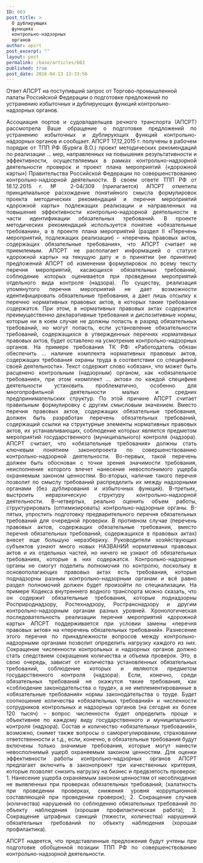 ```yaml
---
ID: 603
post_title: >
  О дублирующих
  функциях
  контрольно-надзорных
  органов
author: apsrt
post_excerpt: ""
layout: post
permalink: /base/articles/603
published: true
post_date: 2016-04-13 13:33:56
---
```

Ответ АПСРТ на поступивший запрос от Торгово-промышленной палаты Российской Федерации о подготовке предложений по устранению избыточных и дублирующих функций контрольно-надзорных органов.
<p style="text-align: justify;">Ассоциация портов и судовладельцев речного транспорта (АПСРТ) рассмотрела Ваше обращение о подготовке предложений по устранению избыточных и дублирующих функций контрольно-надзорных органов и сообщает.
АПСРТ 17,12,2015 г. получены в рабочем порядке от ТПП РФ (Буряга В.О.) проект методических рекомендаций по реализации … мер, направленных на повышение результативности и эффективности, осуществляемых в рамках контрольно-надзорной деятельности проверок и проект плана мероприятий («дорожной карты») Правительства Российской Федерации по совершенствованию контрольно-надзорной деятельности.
В своем ответе ТПП РФ от 18.12.2015 г. № 2-04/309 (прилагается) АПСРТ отметила принципиальное расхождение понятийного смысла формулировок проекта методических рекомендаций и перечня мероприятий «дорожной карты» подлежащих реализации и направленных на повышение эффективности контрольно-надзорной деятельности в части идентификации обязательных требований. В проекте методических рекомендаций используется понятие «обязательные требования», а в проекте плана мероприятий (раздел II «Перечень мероприятий, подлежащих реализации) – «перечень правовых актов, содержащих обязательные требования», что АПСРТ считает не приемлемым.
АПСРТ не располагает информацией о статусе «дорожной карты» на текущую дату и о принятии (не принятии) предложений АПСРТ об изменении формулировок по всему тексту перечня мероприятий, касающихся обязательных требований, соблюдение которых оценивается при проведении мероприятий отдельного вида контроля (надзора).
По существу, реализация упомянутого перечня мероприятий не дает возможности идентифицировать обязательные требования, а дает лишь отсылку к перечню нормативных правовых актов, в которых такие требования содержатся. При этом, в нормативных правовых актах содержатся преимущественно декларативные требования и диспозитивные нормы, которые ни в коем случае не должны попасть в разряд обязательных требований, но могут попасть, если установление обязательности требований, содержащихся в утвержденных перечнях нормативных правовых актов, будет оставлено на усмотрение контрольно-надзорных органов. На примере требования ТК РФ: «Работодатель обязан обеспечить … наличие комплекта нормативных правовых актов, содержащих требования охраны труда в соответствии со спецификой своей деятельности». Текст содержит слово «обязан», что может быть расценено контрольным (надзорным) органом, как «обязательное требование», при этом «комплект … актов» по каждой специфике деятельности установить проблематично, особенно для многопрофильной деятельности малых и средних предпринимательских структур.
По этой причине АПСРТ считает правильным формулировку с другим смысловым значением. Вместо перечня правовых актов, содержащих обязательные требования, должен быть разработан перечень обязательных требований, содержащий ссылки на структурные элементы нормативных правовых актов, их устанавливающих, соблюдение которых является предметом мероприятий государственного (муниципального) контроля (надзора).
АПСРТ считает, что «обязательные требования» должны стать ключевым понятием законопроекта по совершенствованию контрольно-надзорной деятельности. Во-первых, такой перечень должен быть обоснован с точки зрения значимости требования, неисполнение которого влечет нанесение невосполнимого ущерба охраняемым законом ценностям. Во-вторых, наличие такого перечня позволит по смыслу требований распределить их между надзорными органами (без дублирования и избыточных функций). В-третьих, выстроить иерархическую структуру контрольно-надзорной деятельности.
В-четвертых, реально оценить объем работы, структурировать (оптимизировать) контрольно-надзорные органы. В-пятых, упростить подготовку предварительного перечня обязательных требований для очередной проверки.
В противном случае (перечень правовых актов, содержащих обязательные требования, вместо перечня обязательных требований, содержащихся в правовых актах) внесет еще большую неразбериху. Руководители хозяйствующих субъектов узнают много новых НАЗВАНИЙ нормативных правовых актов и их отдельных частей, но ничего не узнают об обязательных требованиях, которые в них содержатся. Контрольно-надзорные органы не смогут поделить полномочия по контролю, поскольку в основополагающих правовых актах есть требования, которые поднадзорны разным контрольно-надзорным органам и всё равно раздел полномочий должен будет произойти по специализации. На примере Кодекса внутреннего водного транспорта можно сказать, что он содержит обязательные требования, которые поднадзорны Росприроднадзору, Ростехнадзору, Ространснадзору и другим контрольно-надзорным органам разных уровней.
Хронологическая последовательность реализации перечня мероприятий «дорожной карты» АПСРТ поддерживается при условии замены «перечня правовых актов» на «перечень обязательных требований». Разнесение этого перечня по принадлежности вопросов между контрольно-надзорными органами позволит определить нагрузку каждого из них. Сокращение численности контрольных и надзорных органов должно стать следствием сокращения количества и объема проверок. Это, в свою очередь, зависит от количества установленных обязательных требований, соблюдение которых и являются предметом государственного контроля (надзора). Если, конечно, среди обязательных требований не окажутся такие требования, как «соблюдение законодательства о труде», а не имплементированные в «обязательные требования» нормы законодательства о труде.
Будет соотношение количества «обязательных требований» и численности сотрудников контрольных и надзорных органов (на сегодня их более 120 тысяч) – вопрос численности будет определить проще и объективнее по каждому виду государственного и муниципального контроля (надзора).
Состав и количество «обязательных требований», возможно, снимет также вопросы о саморегулировании, страховании ответственности и т.д., если, конечно, в обязательные требования будут включены только значимые требования, которые могут нанести невосполнимый ущерб охраняемым законом ценностям.
Для оценки эффективности работы контрольно-надзорных органов АПСРТ предлагает включить в законопроект три качественных критерия, которые позволят снизить нагрузку на бизнес и предвзятость проверок:
1. Нанесение ущерба охраняемым законом ценностям от несоблюдения не выявленных при проверках обязательных требований; (халатность при проведении проверках, снижения уровня коррупционной составляющей при проведении проверок);
2. Сокращение случаев (количества) нарушений по соблюдению обязательных требований по объекту наблюдения (хорошая профилактическая работа);
3. Сокращение штрафных санкций (тяжести, количества) нарушений обязательных требований по объекту наблюдения (хорошая профилактика).</p>
<p style="text-align: justify;">АПСРТ надеется, что представленные предложения будут учтены при подготовке обобщенной позиции ТПП РФ по совершенствованию контрольно-надзорной деятельности.</p>